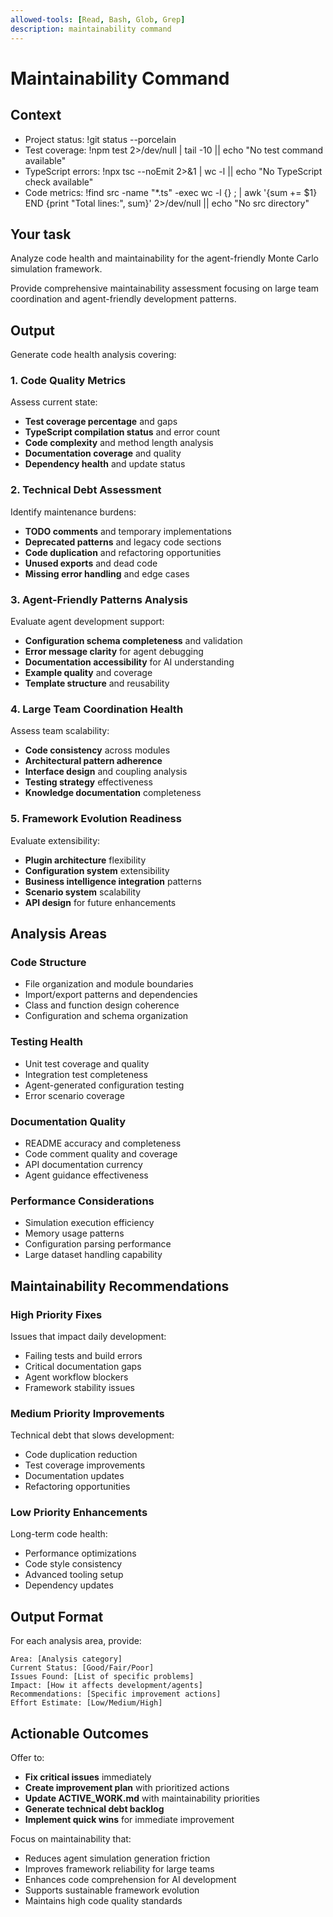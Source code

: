 ```yaml
---
allowed-tools: [Read, Bash, Glob, Grep]
description: maintainability command
---
```


# Maintainability Command

## Context
- Project status: !git status --porcelain
- Test coverage: !npm test 2>/dev/null | tail -10 || echo "No test command available"
- TypeScript errors: !npx tsc --noEmit 2>&1 | wc -l || echo "No TypeScript check available"
- Code metrics: !find src -name "*.ts" -exec wc -l {} \; | awk '{sum += $1} END {print "Total lines:", sum}' 2>/dev/null || echo "No src directory"

## Your task
Analyze code health and maintainability for the agent-friendly Monte Carlo simulation framework.

Provide comprehensive maintainability assessment focusing on large team coordination and agent-friendly development patterns.

## Output
Generate code health analysis covering:

### 1. **Code Quality Metrics**
Assess current state:
- **Test coverage percentage** and gaps
- **TypeScript compilation status** and error count
- **Code complexity** and method length analysis
- **Documentation coverage** and quality
- **Dependency health** and update status

### 2. **Technical Debt Assessment**
Identify maintenance burdens:
- **TODO comments** and temporary implementations
- **Deprecated patterns** and legacy code sections
- **Code duplication** and refactoring opportunities
- **Unused exports** and dead code
- **Missing error handling** and edge cases

### 3. **Agent-Friendly Patterns Analysis**
Evaluate agent development support:
- **Configuration schema completeness** and validation
- **Error message clarity** for agent debugging
- **Documentation accessibility** for AI understanding
- **Example quality** and coverage
- **Template structure** and reusability

### 4. **Large Team Coordination Health**
Assess team scalability:
- **Code consistency** across modules
- **Architectural pattern adherence**
- **Interface design** and coupling analysis
- **Testing strategy** effectiveness
- **Knowledge documentation** completeness

### 5. **Framework Evolution Readiness**
Evaluate extensibility:
- **Plugin architecture** flexibility
- **Configuration system** extensibility
- **Business intelligence integration** patterns
- **Scenario system** scalability
- **API design** for future enhancements

## Analysis Areas

### Code Structure
- File organization and module boundaries
- Import/export patterns and dependencies
- Class and function design coherence
- Configuration and schema organization

### Testing Health
- Unit test coverage and quality
- Integration test completeness
- Agent-generated configuration testing
- Error scenario coverage

### Documentation Quality
- README accuracy and completeness
- Code comment quality and coverage
- API documentation currency
- Agent guidance effectiveness

### Performance Considerations
- Simulation execution efficiency
- Memory usage patterns
- Configuration parsing performance
- Large dataset handling capability

## Maintainability Recommendations

### High Priority Fixes
Issues that impact daily development:
- Failing tests and build errors
- Critical documentation gaps
- Agent workflow blockers
- Framework stability issues

### Medium Priority Improvements
Technical debt that slows development:
- Code duplication reduction
- Test coverage improvements
- Documentation updates
- Refactoring opportunities

### Low Priority Enhancements
Long-term code health:
- Performance optimizations
- Code style consistency
- Advanced tooling setup
- Dependency updates

## Output Format
For each analysis area, provide:
```
Area: [Analysis category]
Current Status: [Good/Fair/Poor]
Issues Found: [List of specific problems]
Impact: [How it affects development/agents]
Recommendations: [Specific improvement actions]
Effort Estimate: [Low/Medium/High]
```

## Actionable Outcomes
Offer to:
- **Fix critical issues** immediately
- **Create improvement plan** with prioritized actions
- **Update ACTIVE_WORK.md** with maintainability priorities
- **Generate technical debt backlog**
- **Implement quick wins** for immediate improvement

Focus on maintainability that:
- Reduces agent simulation generation friction
- Improves framework reliability for large teams
- Enhances code comprehension for AI development
- Supports sustainable framework evolution
- Maintains high code quality standards
